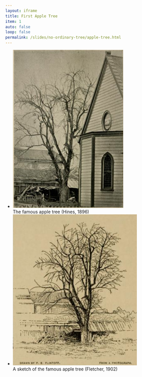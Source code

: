 ```yaml
---
layout: iframe
title: First Apple Tree
item: 1
auto: false
loop: false
permalink: /slides/no-ordinary-tree/apple-tree.html
---                                           
```


* ![famous apple tree](/images/no-ordinary-tree/1896-famous-apple-tree.png?style=centerme)
   <div class="caption">The famous apple tree (Hines, 1896)</div> 
* ![famous apple tree](/images/no-ordinary-tree/1902-famous-apple-tree.png?style=centerme)
   <div class="caption">A sketch of the famous apple tree (Fletcher, 1902)</div> 
   
   
